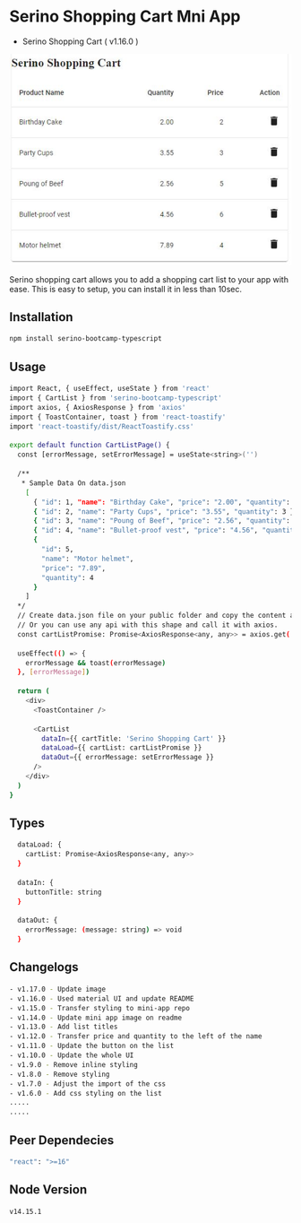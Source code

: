 # Serino Shopping Cart Mni App

- Serino Shopping Cart ( v1.16.0 )

![Mini App Shopping Cart](https://github.com/kkbjjtllavora/serino-bootcamp-typescript/blob/master/images/mini-app-ss-b.JPG?raw=true)

Serino shopping cart allows you to add a shopping cart list to your app with ease. This is easy to setup, you can install it in less than 10sec.

## Installation

```sh
npm install serino-bootcamp-typescript
```

## Usage

```sh
import React, { useEffect, useState } from 'react'
import { CartList } from 'serino-bootcamp-typescript'
import axios, { AxiosResponse } from 'axios'
import { ToastContainer, toast } from 'react-toastify'
import 'react-toastify/dist/ReactToastify.css'

export default function CartListPage() {
  const [errorMessage, setErrorMessage] = useState<string>('')

  /**
   * Sample Data On data.json
    [
      { "id": 1, "name": "Birthday Cake", "price": "2.00", "quantity": 2 },
      { "id": 2, "name": "Party Cups", "price": "3.55", "quantity": 3 },
      { "id": 3, "name": "Poung of Beef", "price": "2.56", "quantity": 5 },
      { "id": 4, "name": "Bullet-proof vest", "price": "4.56", "quantity": 6 },
      {
        "id": 5,
        "name": "Motor helmet",
        "price": "7.89",
        "quantity": 4
      }
    ]
  */
  // Create data.json file on your public folder and copy the content above.
  // Or you can use any api with this shape and call it with axios.
  const cartListPromise: Promise<AxiosResponse<any, any>> = axios.get('./data.json')

  useEffect(() => {
    errorMessage && toast(errorMessage)
  }, [errorMessage])

  return (
    <div>
      <ToastContainer />

      <CartList
        dataIn={{ cartTitle: 'Serino Shopping Cart' }}
        dataLoad={{ cartList: cartListPromise }}
        dataOut={{ errorMessage: setErrorMessage }}
      />
    </div>
  )
}

```

## Types

```sh
  dataLoad: {
    cartList: Promise<AxiosResponse<any, any>>
  }

  dataIn: {
    buttonTitle: string
  }

  dataOut: {
    errorMessage: (message: string) => void
  }
```

## Changelogs

```sh
- v1.17.0 - Update image
- v1.16.0 - Used material UI and update README
- v1.15.0 - Transfer styling to mini-app repo
- v1.14.0 - Update mini app image on readme
- v1.13.0 - Add list titles
- v1.12.0 - Transfer price and quantity to the left of the name
- v1.11.0 - Update the button on the list
- v1.10.0 - Update the whole UI
- v1.9.0 - Remove inline styling
- v1.8.0 - Remove styling
- v1.7.0 - Adjust the import of the css
- v1.6.0 - Add css styling on the list
.....
.....
```

## Peer Dependecies

```sh
"react": ">=16"
```

## Node Version

```sh
v14.15.1
```
